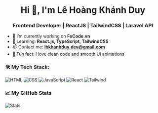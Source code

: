 <h1 align="center">Hi 👋, I'm Lê Hoàng Khánh Duy</h1>
<h3 align="center">Frontend Developer | ReactJS | TailwindCSS | Laravel API</h3>

- 🔭 I’m currently working on **FoCode.vn**
- 🌱 Learning: **React.js, TypeScript, TailwindCSS**
- 📫 Contact me: **lhkhanhduy.dev@gmail.com**
- 🧠 Fun fact: I love clean code and smooth UI animations

### 🛠️ My Tech Stack:
![HTML](https://img.shields.io/badge/-HTML5-E34F26?logo=html5&logoColor=fff)
![CSS](https://img.shields.io/badge/-CSS3-1572B6?logo=css3&logoColor=fff)
![JavaScript](https://img.shields.io/badge/-JavaScript-F7DF1E?logo=javascript&logoColor=000)
![React](https://img.shields.io/badge/-React-61DAFB?logo=react&logoColor=000)
![Tailwind](https://img.shields.io/badge/-TailwindCSS-38B2AC?logo=tailwind-css&logoColor=fff)

### 📈 My GitHub Stats
![Stats](https://github-readme-stats.vercel.app/api?username=LeHoangKhanhDuy&show_icons=true&theme=tokyonight)
